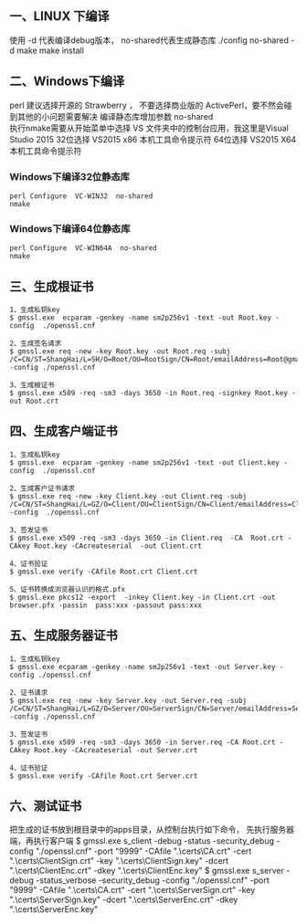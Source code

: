 
## 一、LINUX 下编译
使用 -d 代表编译debug版本， no-shared代表生成静态库
    ./config  no-shared  -d
    make
    make  install

## 二、Windows下编译

perl 建议选择开源的 Strawberry ， 不要选择商业版的 ActivePerl，要不然会碰到其他的小问题需要解决
编译静态库增加参数 no-shared  
执行nmake需要从开始菜单中选择 VS 文件夹中的控制台应用，我这里是Visual Studio 2015
32位选择 VS2015 x86 本机工具命令提示符
64位选择 VS2015 X64 本机工具命令提示符

### Windows下编译32位静态库
    perl Configure  VC-WIN32  no-shared
    nmake

### Windows下编译64位静态库
    perl Configure  VC-WIN64A  no-shared
    nmake




## 三、生成根证书
    1、生成私钥key
    $ gmssl.exe  ecparam -genkey -name sm2p256v1 -text -out Root.key -config  ./openssl.cnf
 
    2、生成签名请求
    $ gmssl.exe req -new -key Root.key -out Root.req -subj /C=CN/ST=ShangHai/L=SH/O=Root/OU=RootSign/CN=Root/emailAddress=Root@gmail.com -config ./openssl.cnf
 
    3、生成根证书
    $ gmssl.exe x509 -req -sm3 -days 3650 -in Root.req -signkey Root.key -out Root.crt 


## 四、生成客户端证书
    1、生成私钥key
    $ gmssl.exe  ecparam -genkey -name sm2p256v1 -text -out Client.key -config  ./openssl.cnf
 
    2、生成客户证书请求
    $ gmssl.exe req -new -key Client.key -out Client.req -subj /C=CN/ST=ShangHai/L=GZ/O=Client/OU=ClientSign/CN=Client/emailAddress=Client@gmail.com  -config  ./openssl.cnf
 
    3、签发证书
    $ gmssl.exe x509 -req -sm3 -days 3650 -in Client.req  -CA  Root.crt -CAkey Root.key -CAcreateserial  -out Client.crt

    4、证书验证
    $ gmssl.exe verify -CAfile Root.crt Client.crt

    5、证书转换成浏览器认识的格式.pfx
    $ gmssl.exe pkcs12 -export  -inkey Client.key -in Client.crt -out browser.pfx -passin  pass:xxx -passout pass:xxx
 
 
 
## 五、生成服务器证书
    1、生成私钥key
    $ gmssl.exe ecparam -genkey -name sm2p256v1 -text -out Server.key -config ./openssl.cnf

    2、证书请求
    $ gmssl.exe req -new -key Server.key -out Server.req -subj /C=CN/ST=ShangHai/L=GZ/O=Server/OU=ServerSign/CN=Server/emailAddress=Server@gmail.com -config ./openssl.cnf

    3、签发证书
    $ gmssl.exe x509 -req -sm3 -days 3650 -in Server.req -CA Root.crt -CAkey Root.key -CAcreateserial -out Server.crt

    4、证书验证
    $ gmssl.exe verify -CAfile Root.crt Server.crt

## 六、测试证书
把生成的证书放到根目录中的apps目录，从控制台执行如下命令， 先执行服务器端，再执行客户端
    $ gmssl.exe s_client -debug -status -security_debug          -config "./openssl.cnf" -port "9999" -CAfile ".\\certs\\CA.crt" -cert ".\\certs\\ClientSign.crt"  -key ".\\certs\\ClientSign.key" -dcert ".\\certs\\ClientEnc.crt" -dkey ".\\certs\\ClientEnc.key"
    $ gmssl.exe s_server -debug -status_verbose -security_debug  -config "./openssl.cnf" -port "9999" -CAfile ".\\certs\\CA.crt" -cert ".\\certs\\ServerSign.crt"  -key ".\\certs\\ServerSign.key" -dcert ".\\certs\\ServerEnc.crt" -dkey ".\\certs\\ServerEnc.key"


